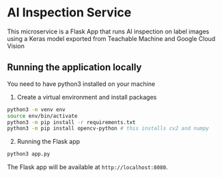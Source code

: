 # AI Inspection Service
This microservice is a Flask App that runs AI inspection on label images using a Keras model exported from Teachable Machine and Google Cloud Vision

## Running the application locally
You need to have python3 installed on your machine
1. Create a virtual environment and install packages
```bash
python3 -m venv env
source env/bin/activate
python3 -m pip install -r requirements.txt
python3 -m pip install opencv-python # this installs cv2 and numpy
```
2. Running the Flask app
```python
python3 app.py
```

The Flask app will be available at `http://localhost:8080`.